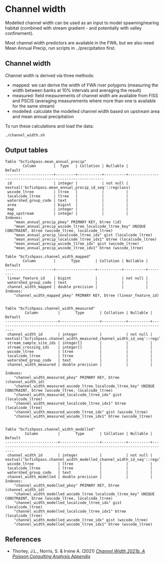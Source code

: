 # Channel width

Modelled channel width can be used as an input to model spawning/rearing habitat (combined with stream gradient - and potentially with valley confinement).

Most channel width predictors are available in the FWA, but we also need Mean Annual Precip, run scripts in ../precipitation first.


## Channel width

Channel width is derived via three methods:

- mapped: we can derive the width of FWA river polygons (measuring the width between banks at 10% intervals and averaging the result)
- measured: field measurements of channel width are available from FISS and PSCIS (averaging measurements where more than one is available for the same stream)
- modelled: calculate the modelled channel width based on upstream area and mean annual precipitation

To run these calculations and load the data:

    ./channel_width.sh


## Output tables

```
Table "bcfishpass.mean_annual_precip"
        Column        |  Type   | Collation | Nullable |                          Default
----------------------+---------+-----------+----------+-----------------------------------------------------------
 id                   | integer |           | not null | nextval('bcfishpass.mean_annual_precip_id_seq'::regclass)
 wscode_ltree         | ltree   |           |          |
 localcode_ltree      | ltree   |           |          |
 watershed_group_code | text    |           |          |
 area                 | bigint  |           |          |
 map                  | integer |           |          |
 map_upstream         | integer |           |          |
Indexes:
    "mean_annual_precip_pkey" PRIMARY KEY, btree (id)
    "mean_annual_precip_wscode_ltree_localcode_ltree_key" UNIQUE CONSTRAINT, btree (wscode_ltree, localcode_ltree)
    "mean_annual_precip_localcode_ltree_idx" gist (localcode_ltree)
    "mean_annual_precip_localcode_ltree_idx1" btree (localcode_ltree)
    "mean_annual_precip_wscode_ltree_idx" gist (wscode_ltree)
    "mean_annual_precip_wscode_ltree_idx1" btree (wscode_ltree)

Table "bcfishpass.channel_width_mapped"
        Column        |       Type       | Collation | Nullable | Default
----------------------+------------------+-----------+----------+---------
 linear_feature_id    | bigint           |           | not null |
 watershed_group_code | text             |           |          |
 channel_width_mapped | double precision |           |          |
Indexes:
    "channel_width_mapped_pkey" PRIMARY KEY, btree (linear_feature_id)


Table "bcfishpass.channel_width_measured"
         Column         |       Type       | Collation | Nullable |                                   Default
------------------------+------------------+-----------+----------+-----------------------------------------------------------------------------
 channel_width_id       | integer          |           | not null | nextval('bcfishpass.channel_width_measured_channel_width_id_seq'::regclass)
 stream_sample_site_ids | integer[]        |           |          |
 stream_crossing_ids    | integer[]        |           |          |
 wscode_ltree           | ltree            |           |          |
 localcode_ltree        | ltree            |           |          |
 watershed_group_code   | text             |           |          |
 channel_width_measured | double precision |           |          |

Indexes:
    "channel_width_measured_pkey" PRIMARY KEY, btree (channel_width_id)
    "channel_width_measured_wscode_ltree_localcode_ltree_key" UNIQUE CONSTRAINT, btree (wscode_ltree, localcode_ltree)
    "channel_width_measured_localcode_ltree_idx" gist (localcode_ltree)
    "channel_width_measured_localcode_ltree_idx1" btree (localcode_ltree)
    "channel_width_measured_wscode_ltree_idx" gist (wscode_ltree)
    "channel_width_measured_wscode_ltree_idx1" btree (wscode_ltree)


Table "bcfishpass.channel_width_modelled"
         Column         |       Type       | Collation | Nullable |                                   Default
------------------------+------------------+-----------+----------+-----------------------------------------------------------------------------
 channel_width_id       | integer          |           | not null | nextval('bcfishpass.channel_width_modelled_channel_width_id_seq'::regclass)
 wscode_ltree           | ltree            |           |          |
 localcode_ltree        | ltree            |           |          |
 watershed_group_code   | text             |           |          |
 channel_width_modelled | double precision |           |          |
Indexes:
    "channel_width_modelled_pkey" PRIMARY KEY, btree (channel_width_id)
    "channel_width_modelled_wscode_ltree_localcode_ltree_key" UNIQUE CONSTRAINT, btree (wscode_ltree, localcode_ltree)
    "channel_width_modelled_localcode_ltree_idx" gist (localcode_ltree)
    "channel_width_modelled_localcode_ltree_idx1" btree (localcode_ltree)
    "channel_width_modelled_wscode_ltree_idx" gist (wscode_ltree)
    "channel_width_modelled_wscode_ltree_idx1" btree (wscode_ltree)
```


## References

- Thorley, J.L., Norris, S. & Irvine A. (2021) [*Channel Width 2021b. A Poisson Consulting Analysis Appendix*](https://www.poissonconsulting.ca/f/859859031)